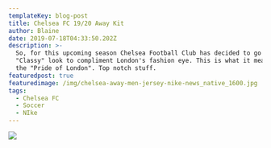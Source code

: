 ```yaml
---
templateKey: blog-post
title: Chelsea FC 19/20 Away Kit
author: Blaine
date: 2019-07-18T04:33:50.202Z
description: >-
  So, for this upcoming season Chelsea Football Club has decided to go with a
  "Classy" look to compliment London's fashion eye. This is what it means to be
  the "Pride of London". Top notch stuff.
featuredpost: true
featuredimage: /img/chelsea-away-men-jersey-nike-news_native_1600.jpg
tags:
  - Chelsea FC
  - Soccer
  - NIke
---
```

![](/img/chelsea-away-men-jersey-nike-news_rectangle_1600.jpg)
